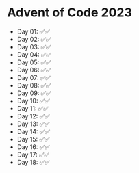# Advent of Code 2023

- Day 01: ✅✅
- Day 02: ✅✅
- Day 03: ✅✅
- Day 04: ✅✅
- Day 05: ✅✅
- Day 06: ✅✅
- Day 07: ✅✅
- Day 08: ✅✅
- Day 09: ✅✅
- Day 10: ✅✅
- Day 11: ✅✅
- Day 12: ✅✅
- Day 13: ✅✅
- Day 14: ✅✅
- Day 15: ✅✅
- Day 16: ✅✅
- Day 17: ✅✅
- Day 18: ✅✅
